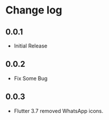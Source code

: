 # Change log

## 0.0.1

* Initial Release

## 0.0.2

* Fix Some Bug

## 0.0.3

* Flutter 3.7 removed WhatsApp icons.
